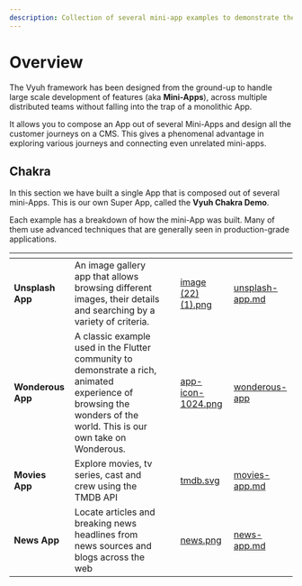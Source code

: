 ```yaml
---
description: Collection of several mini-app examples to demonstrate the Vyuh Framework
---
```


# Overview

The Vyuh framework has been designed from the ground-up to handle large scale development of features (aka **Mini-Apps**), across multiple distributed teams without falling into the trap of a monolithic App.

It allows you to compose an App out of several Mini-Apps and design all the customer journeys on a CMS. This gives a phenomenal advantage in exploring various journeys and connecting even unrelated mini-apps.

## Chakra

In this section we have built a single App that is composed out of several mini-Apps. This is our own Super App, called the **Vyuh Chakra Demo**.&#x20;

Each example has a breakdown of how the mini-App was built. Many of them use advanced techniques that are generally seen in production-grade applications.



<table data-card-size="large" data-view="cards"><thead><tr><th></th><th></th><th></th><th data-hidden data-card-cover data-type="files"></th><th data-hidden data-card-target data-type="content-ref"></th></tr></thead><tbody><tr><td><strong>Unsplash App</strong></td><td>An image gallery app that allows browsing different images, their details and searching by a variety of criteria.</td><td></td><td><a href="../.gitbook/assets/image (22) (1).png">image (22) (1).png</a></td><td><a href="unsplash-app.md">unsplash-app.md</a></td></tr><tr><td><strong>Wonderous App</strong></td><td>A classic example used in the Flutter community to demonstrate a rich, animated experience of browsing the wonders of the world. This is our own take on Wonderous.</td><td></td><td><a href="../.gitbook/assets/app-icon-1024.png">app-icon-1024.png</a></td><td><a href="wonderous-app/">wonderous-app</a></td></tr><tr><td><strong>Movies App</strong></td><td>Explore movies, tv series, cast and crew using the TMDB API</td><td></td><td><a href="../.gitbook/assets/tmdb.svg">tmdb.svg</a></td><td><a href="movies-app.md">movies-app.md</a></td></tr><tr><td><strong>News App</strong></td><td>Locate articles and breaking news headlines from news sources and blogs across the web</td><td></td><td><a href="../.gitbook/assets/news.png">news.png</a></td><td><a href="news-app.md">news-app.md</a></td></tr></tbody></table>
